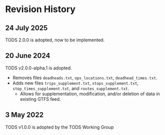 # Revision History

## 24 July 2025

TODS 2.0.0 is adopted, now to be implemented.

## 20 June 2024

TODS v2.0.0-alpha.1 is adopted.
* Removes files `deadheads.txt`, `ops_locations.txt`, `deadhead_times.txt`.
* Adds new files `trips_supplement.txt`, `stops_supplement.txt`, `stop_times_supplement.txt`, and `routes_supplement.txt`.
   * Allows for supplementation, modification, and/or deletion of data in existing GTFS feed.

## 3 May 2022

TODS v1.0.0 is adopted by the TODS Working Group
